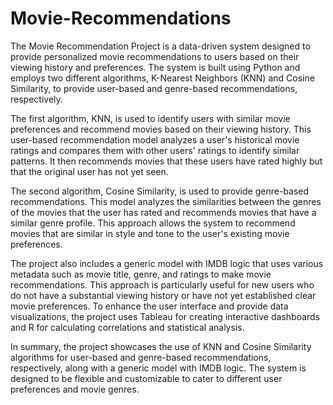 # Movie-Recommendations
The Movie Recommendation Project is a data-driven system designed to provide personalized movie recommendations to users based on their viewing history and preferences. The system is built using Python and employs two different algorithms, K-Nearest Neighbors (KNN) and Cosine Similarity, to provide user-based and genre-based recommendations, respectively.

The first algorithm, KNN, is used to identify users with similar movie preferences and recommend movies based on their viewing history. This user-based recommendation model analyzes a user's historical movie ratings and compares them with other users' ratings to identify similar patterns. It then recommends movies that these users have rated highly but that the original user has not yet seen.

The second algorithm, Cosine Similarity, is used to provide genre-based recommendations. This model analyzes the similarities between the genres of the movies that the user has rated and recommends movies that have a similar genre profile. This approach allows the system to recommend movies that are similar in style and tone to the user's existing movie preferences.

The project also includes a generic model with IMDB logic that uses various metadata such as movie title, genre, and ratings to make movie recommendations. This approach is particularly useful for new users who do not have a substantial viewing history or have not yet established clear movie preferences.
To enhance the user interface and provide data visualizations, the project uses Tableau for creating interactive dashboards and R for calculating correlations and statistical analysis. 

In summary, the project showcases the use of KNN and Cosine Similarity algorithms for user-based and genre-based recommendations, respectively, along with a generic model with IMDB logic. The system is designed to be flexible and customizable to cater to different user preferences and movie genres.
